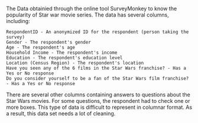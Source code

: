 The Data obtainied through the online tool SurveyMonkey to know the popularity of Star war movie series.
The data has several columns, including:

    RespondentID - An anonymized ID for the respondent (person taking the survey)
    Gender - The respondent's gender
    Age - The respondent's age
    Household Income - The respondent's income
    Education - The respondent's education level
    Location (Census Region) - The respondent's location
    Have you seen any of the 6 films in the Star Wars franchise? - Has a Yes or No response
    Do you consider yourself to be a fan of the Star Wars film franchise? - Has a Yes or No response

There are several other columns containing answers to questions about the Star Wars movies. For some questions, the respondent had to check one or more boxes. This type of data is difficult to represent in columnar format. As a result, this data set needs a lot of cleaning.
